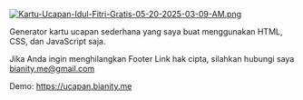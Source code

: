 [![Kartu-Ucapan-Idul-Fitri-Gratis-05-20-2025-03-09-AM.png](https://blogger.googleusercontent.com/img/b/R29vZ2xl/AVvXsEjzft23G0jI3DTyyhxZWVy13-ZMOJ88vhz7uxUeosvgTZGXeFlWOwpaw2BEXFi_2aDGp3t12UY6f3fVS9OcrYBr0sqUMtQteFNRsEHL89iKvAknFzBuQNSxnMtLcdGPBLKJE45DFe5ldjq7lsCEyBMs_zx5HoBtbQeYY9ynWEzW78bSLt3pBzGhx1qzaUnr/s1366/Kartu-Ucapan-Idul-Fitri-Gratis-05-20-2025_03_09_AM.png)](https://ucapan.bianity.me)

Generator kartu ucapan sederhana yang saya buat menggunakan HTML, CSS, dan JavaScript saja.

Jika Anda ingin menghilangkan Footer Link hak cipta, silahkan hubungi saya bianity.me@gmail.com

Demo: https://ucapan.bianity.me
